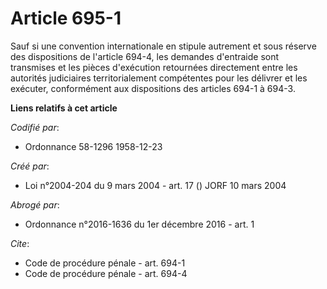 # Article 695-1

Sauf si une convention internationale en stipule autrement et sous réserve des dispositions de l'article 694-4, les demandes
d'entraide sont transmises et les pièces d'exécution retournées directement entre les autorités judiciaires territorialement
compétentes pour les délivrer et les exécuter, conformément aux dispositions des articles 694-1 à 694-3.

**Liens relatifs à cet article**

_Codifié par_:

  - Ordonnance 58-1296 1958-12-23

_Créé par_:

  - Loi n°2004-204 du 9 mars 2004 - art. 17 () JORF 10 mars 2004

_Abrogé par_:

  - Ordonnance n°2016-1636 du 1er décembre 2016 - art. 1

_Cite_:

  - Code de procédure pénale - art. 694-1
  - Code de procédure pénale - art. 694-4
